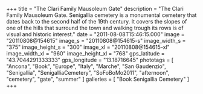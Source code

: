 +++
title = "The Clari Family Mausoleum Gate"
description = "The Clari Family Mausoleum Gate. Senigallia cemetery is a monumental cemetery that dates back to the second half of the 19th century. It covers the slopes of one of the hills that surround the town and walking trough its rows is of visual and historic interest."
date = "2011-08-08T15:46:15.000"
image = "20110808@154615"
image_s = "20110808@154615-s"
image_width_s = "375"
image_height_s = "300"
image_xl = "20110808@154615-xl"
image_width_xl = "960"
image_height_xl = "768"
gps_latitude = "43.7044291333333"
gps_longitude = "13.18716645"
phototags = [ "Ancona", "Book", "Europe", "Italy", "Marche", "San Gaudenzio", "Senigallia", "SenigalliaCemetery", "SoFoBoMo2011", "afternoon", "cemetery", "gate", "summer" ]
galleries = [ "Book Senigallia Cemetery" ]
+++
